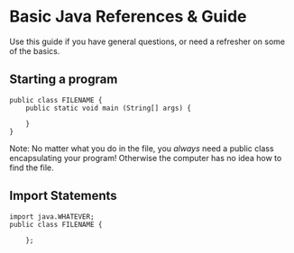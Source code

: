 # Basic Java References & Guide
Use this guide if you have general questions, or need a refresher on some of the basics.

## Starting a program
```
public class FILENAME {
    public static void main (String[] args) {
    
    }
} 
```
Note: No matter what you do in the file, you *always* need a public class encapsulating your program! Otherwise the computer has no idea how to find the file.

## Import Statements
``` 
import java.WHATEVER;
public class FILENAME {
    
    };
```
